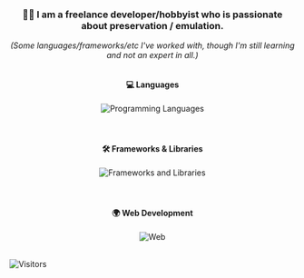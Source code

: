 <h3 align="center">👨‍💻 I am a freelance developer/hobbyist who is passionate about preservation / emulation.</h3>
<p align="center"><i>(Some languages/frameworks/etc I've worked with, though I'm still learning and not an expert in all.)</i></p>
<div style="text-align: center;">
  <div style="display: flex; flex-direction: column; align-items: center;">
    <h4>💻 Languages</h4><img src="https://skillicons.dev/icons?i=c,cpp,java,nodejs,py,rust,lua" alt="Programming Languages" /><br><br>
    <h4>🛠️ Frameworks & Libraries</h4><img src="https://skillicons.dev/icons?i=electron,react,jquery,tailwind,discordjs,mongodb,mysql,sqlite" alt="Frameworks and Libraries" /><br><br>
    <h4>🌍 Web Development</h4><img src="https://skillicons.dev/icons?i=htmx,html,css,php,js,nginx,ruby,perl,typescript,wordpress,cloudflare" alt="Web" />
  </div>
</div><br>

  ![Visitors](https://komarev.com/ghpvc/?username=Denveous&label=Visitors&color=32a852&style=classic)




